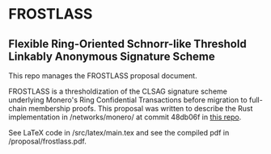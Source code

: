 # FROSTLASS 
## Flexible Ring-Oriented Schnorr-like Threshold Linkably Anonymous Signature Scheme

This repo manages the FROSTLASS proposal document. 

FROSTLASS is a thresholdization of the CLSAG signature scheme underlying Monero's Ring Confidential Transactions before migration to full-chain membership proofs. This proposal was written to describe the Rust implementation in /networks/monero/ at commit 48db06f in [this repo](https://github.com/serai-dex/serai/tree/48db06f901952b24bb38d7c7e256f798f08512cd/networks/monero).

See LaTeX code in /src/latex/main.tex and see the compiled pdf in /proposal/frostlass.pdf.
